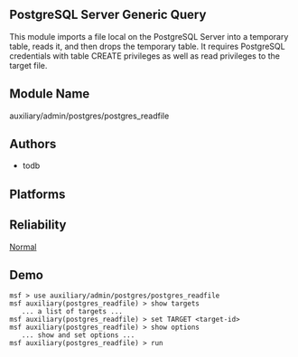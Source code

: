 ## PostgreSQL Server Generic Query

This module imports a file local on the PostgreSQL Server 
into a temporary table, reads it, and then drops the 
temporary table. It requires PostgreSQL credentials with 
table CREATE privileges as well as read privileges to the 
target file.


## Module Name
auxiliary/admin/postgres/postgres_readfile

## Authors
* todb





## Platforms


## Reliability
[Normal](https://github.com/rapid7/metasploit-framework/wiki/Exploit-Ranking)

## Demo

```
msf > use auxiliary/admin/postgres/postgres_readfile
msf auxiliary(postgres_readfile) > show targets
   ... a list of targets ...
msf auxiliary(postgres_readfile) > set TARGET <target-id>
msf auxiliary(postgres_readfile) > show options
   ... show and set options ...
msf auxiliary(postgres_readfile) > run
```
    
    